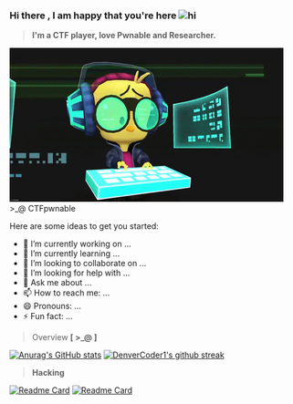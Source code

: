 ### Hi there , I am happy that you're here <img src="https://github.com/l1j9m4-0n1/l1j9m4-0n1/blob/main/hi.gif" width="30px" alt="hi">

> **I'm a CTF player, love Pwnable and Researcher.**        

[![l1j9m4-0n1](Pwnable.gif)](https://github.com/l1j9m4-0n1/l1j9m4-0n1/blob/main/Pwnable.gif)                      >_@ CTFpwnable


Here are some ideas to get you started:

- 🔭 I’m currently working on ...
- 🌱 I’m currently learning ...
- 👯 I’m looking to collaborate on ...
- 🤔 I’m looking for help with ...
- 💬 Ask me about ...
- 📫 How to reach me: ...
- 😄 Pronouns: ...
- ⚡ Fun fact: ...

> Overview **[ >_@ ]**

[![Anurag's GitHub stats](https://github-readme-stats.vercel.app/api?username=l1j9m4-0n1&theme=gotham)](https://github.com/anuraghazra/github-readme-stats)
[![DenverCoder1's github streak](https://github-readme-streak-stats.herokuapp.com/?user=l1j9m4-0n1&theme=gotham)](https://github.com/DenverCoder1/github-readme-streak-stats)

> **Hacking**

[![Readme Card](https://github-readme-stats.vercel.app/api/pin/?username=l1j9m4-0n1&repo=CTFs&theme=gotham)](https://github.com/l1j9m4-0n1/CTFs)
[![Readme Card](https://github-readme-stats.vercel.app/api/pin/?username=l1j9m4-0n1&repo=Pwnable&theme=gotham)](https://github.com/l1j9m4-0n1/Pwnable)
